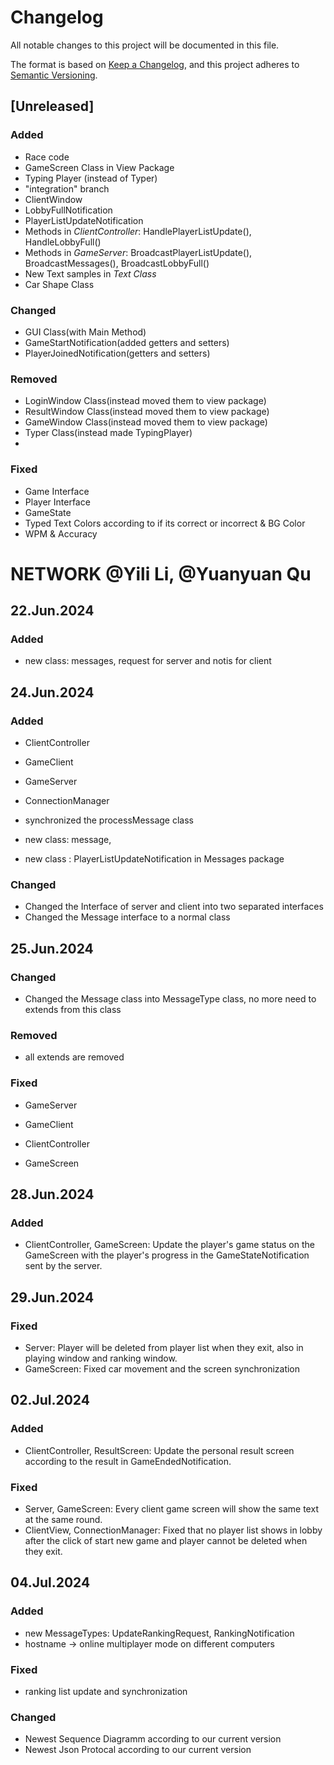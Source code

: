 # Changelog

All notable changes to this project will be documented in this file.

The format is based on [Keep a Changelog](https://keepachangelog.com/en/1.1.0/),
and this project adheres to [Semantic Versioning](https://semver.org/spec/v2.0.0.html).

## [Unreleased]

### Added
- Race code
- GameScreen Class in View Package
- Typing Player (instead of Typer)
- "integration" branch
- ClientWindow
- LobbyFullNotification
- PlayerListUpdateNotification
- Methods in _ClientController_: HandlePlayerListUpdate(), HandleLobbyFull()
- Methods in _GameServer_: BroadcastPlayerListUpdate(), BroadcastMessages(), BroadcastLobbyFull()
- New Text samples in _Text Class_
- Car Shape Class

### Changed
- GUI Class(with Main Method)
- GameStartNotification(added getters and setters)
- PlayerJoinedNotification(getters and setters)


### Removed
- LoginWindow Class(instead moved them to view package)
- ResultWindow Class(instead moved them to view package)
- GameWindow Class(instead moved them to view package)
- Typer Class(instead made TypingPlayer)
- 
### Fixed

- Game Interface
- Player Interface
- GameState
- Typed Text Colors according to if its correct or incorrect & BG Color
- WPM & Accuracy



# NETWORK @Yili Li, @Yuanyuan Qu
## 22.Jun.2024
### Added

- new class: messages, request for server and notis for client

## 24.Jun.2024
### Added
- ClientController
- GameClient
- GameServer
- ConnectionManager
- synchronized the processMessage class

- new class: message, 
- new class : PlayerListUpdateNotification in Messages package

### Changed
- Changed the Interface of server and client into two separated interfaces
- Changed the Message interface to a normal class


## 25.Jun.2024
### Changed
- Changed the Message class into  MessageType class, no more need to extends from this class

### Removed
- all extends are removed

### Fixed
- GameServer
- GameClient
- ClientController

- GameScreen

## 28.Jun.2024
### Added
- ClientController, GameScreen: Update the player's game status on the GameScreen with the player's progress in the GameStateNotification sent by the server.

## 29.Jun.2024
### Fixed
- Server: Player will be deleted from player list when they exit, also in playing window and ranking window.
- GameScreen: Fixed car movement and the screen synchronization

## 02.Jul.2024
### Added
- ClientController, ResultScreen: Update the personal result screen according to the result in GameEndedNotification.

### Fixed
- Server, GameScreen: Every client game screen will show the same text at the same round.
- ClientView, ConnectionManager: Fixed that no player list shows in lobby after the click of start new game and player cannot be deleted when they exit.

## 04.Jul.2024
### Added 
- new MessageTypes: UpdateRankingRequest, RankingNotification
- hostname -> online multiplayer mode on different computers

### Fixed
- ranking list update and synchronization

### Changed
- Newest Sequence Diagramm according to our current version 
- Newest Json Protocal according to our current version


